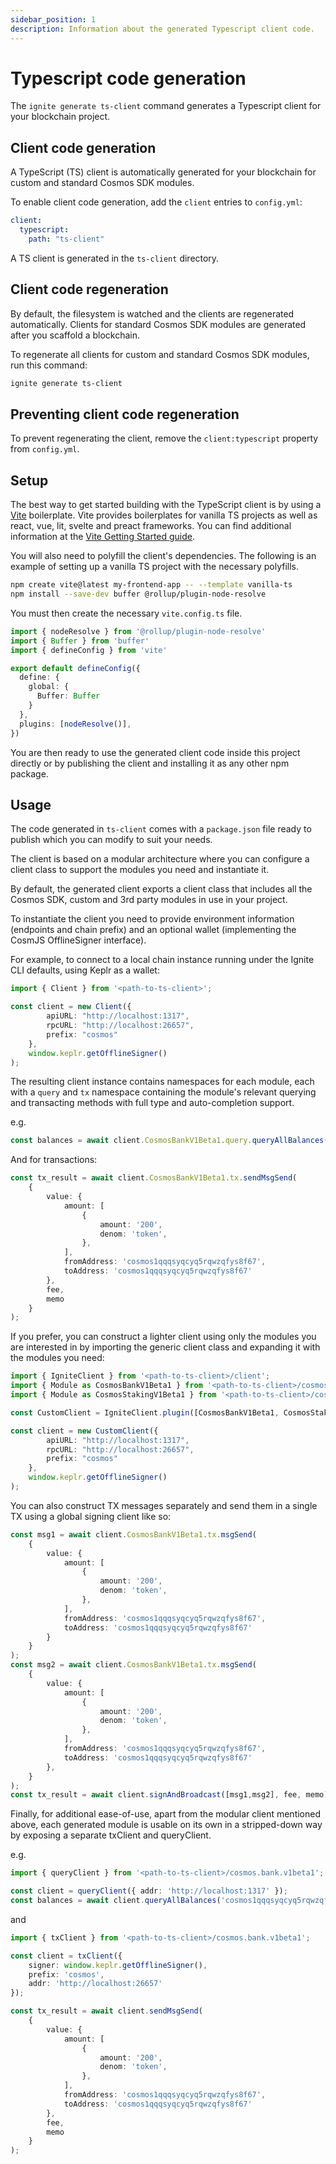 ```yaml
---
sidebar_position: 1
description: Information about the generated Typescript client code.
---
```


# Typescript code generation

The `ignite generate ts-client` command generates a Typescript client for your blockchain project.

## Client code generation

A TypeScript (TS) client is automatically generated for your blockchain for custom and standard Cosmos SDK modules.

To enable client code generation, add the `client` entries to `config.yml`:

```yaml
client:
  typescript:
    path: "ts-client"
```

A TS client is generated in the `ts-client` directory.

## Client code regeneration

By default, the filesystem is watched and the clients are regenerated automatically. Clients for standard Cosmos SDK 
modules are generated after you scaffold a blockchain.

To regenerate all clients for custom and standard Cosmos SDK modules, run this command:

```bash
ignite generate ts-client
```

## Preventing client code regeneration	

To prevent regenerating the client, remove the `client:typescript` property from `config.yml`.	

## Setup

The best way to get started building with the TypeScript client is by using a [Vite](https://vitejs.dev/) boilerplate. 
Vite provides boilerplates for vanilla TS projects as well as react, vue, lit, svelte and preact frameworks.
You can find additional information at the [Vite Getting Started guide](https://vitejs.dev/guide/).

You will also need to polyfill the client's dependencies. The following is an example of setting up a vanilla TS 
project with the necessary polyfills.

```bash
npm create vite@latest my-frontend-app -- --template vanilla-ts
npm install --save-dev buffer @rollup/plugin-node-resolve
```

You must then create the necessary `vite.config.ts` file.

```typescript
import { nodeResolve } from '@rollup/plugin-node-resolve'
import { Buffer } from 'buffer'
import { defineConfig } from 'vite'

export default defineConfig({
  define: {
    global: {
      Buffer: Buffer
    }
  },
  plugins: [nodeResolve()],
})
```

You are then ready to use the generated client code inside this project directly or by publishing the client and 
installing it as any other npm package.

## Usage

The code generated in `ts-client` comes with a `package.json` file ready to publish which you can modify to suit your 
needs.

The client is based on a modular architecture where you can configure a client class to support the modules you need 
and instantiate it.

By default, the generated client exports a client class that includes all the Cosmos SDK, custom and 3rd party modules 
in use in your project.

To instantiate the client you need to provide environment information (endpoints and chain prefix) and an optional 
wallet (implementing the CosmJS OfflineSigner interface).

For example, to connect to a local chain instance running under the Ignite CLI defaults, using Keplr as a wallet:

```typescript
import { Client } from '<path-to-ts-client>';

const client = new Client({ 
		apiURL: "http://localhost:1317",
		rpcURL: "http://localhost:26657",
		prefix: "cosmos"
	},
	window.keplr.getOfflineSigner()
);
```

The resulting client instance contains namespaces for each module, each with a `query` and `tx` namespace containing 
the module's relevant querying and transacting methods with full type and auto-completion support. 

e.g.

```typescript
const balances = await client.CosmosBankV1Beta1.query.queryAllBalances('cosmos1qqqsyqcyq5rqwzqfys8f67');
```

And for transactions:

```typescript
const tx_result = await client.CosmosBankV1Beta1.tx.sendMsgSend(
	{ 
		value: {
			amount: [
				{
					amount: '200',
					denom: 'token',
				},
			],
			fromAddress: 'cosmos1qqqsyqcyq5rqwzqfys8f67',
			toAddress: 'cosmos1qqqsyqcyq5rqwzqfys8f67'
		},
		fee,
		memo
	}
);
```

If you prefer, you can construct a lighter client using only the modules you are interested in by importing the 
generic client class and expanding it with the modules you need:

```typescript
import { IgniteClient } from '<path-to-ts-client>/client';
import { Module as CosmosBankV1Beta1 } from '<path-to-ts-client>/cosmos.bank.v1beta1'
import { Module as CosmosStakingV1Beta1 } from '<path-to-ts-client>/cosmos.staking.v1beta1'

const CustomClient = IgniteClient.plugin([CosmosBankV1Beta1, CosmosStakingV1Beta1]);

const client = new CustomClient({ 
		apiURL: "http://localhost:1317",
		rpcURL: "http://localhost:26657",
		prefix: "cosmos"
	},
	window.keplr.getOfflineSigner()
);
```

You can also construct TX messages separately and send them in a single TX using a global signing client like so:

```typescript
const msg1 = await client.CosmosBankV1Beta1.tx.msgSend(
	{ 
		value: {
			amount: [
				{
					amount: '200',
					denom: 'token',
				},
			],
			fromAddress: 'cosmos1qqqsyqcyq5rqwzqfys8f67',
			toAddress: 'cosmos1qqqsyqcyq5rqwzqfys8f67'
		}
	}
);
const msg2 = await client.CosmosBankV1Beta1.tx.msgSend(
	{ 
		value: {
			amount: [
				{
					amount: '200',
					denom: 'token',
				},
			],
			fromAddress: 'cosmos1qqqsyqcyq5rqwzqfys8f67',
			toAddress: 'cosmos1qqqsyqcyq5rqwzqfys8f67'
		},
	}
);
const tx_result = await client.signAndBroadcast([msg1,msg2], fee, memo);
```

Finally, for additional ease-of-use, apart from the modular client mentioned above, each generated module is usable on 
its own in a stripped-down way by exposing a separate txClient and queryClient.

e.g.

```typescript
import { queryClient } from '<path-to-ts-client>/cosmos.bank.v1beta1';

const client = queryClient({ addr: 'http://localhost:1317' });
const balances = await client.queryAllBalances('cosmos1qqqsyqcyq5rqwzqfys8f67');
```

and

```typescript
import { txClient } from '<path-to-ts-client>/cosmos.bank.v1beta1';

const client = txClient({
	signer: window.keplr.getOfflineSigner(),
	prefix: 'cosmos',
	addr: 'http://localhost:26657'
});

const tx_result = await client.sendMsgSend(
	{ 
		value: {
			amount: [
				{
					amount: '200',
					denom: 'token',
				},
			],
			fromAddress: 'cosmos1qqqsyqcyq5rqwzqfys8f67',
			toAddress: 'cosmos1qqqsyqcyq5rqwzqfys8f67'
		},
		fee,
		memo
	}
);
```